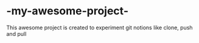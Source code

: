 # -my-awesome-project-
This awesome project is created to experiment git notions like clone, push and pull

